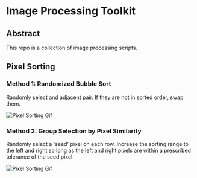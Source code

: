 # Image Processing Toolkit

## Abstract

This repo is a collection of image processing scripts.

## Pixel Sorting

### Method 1: Randomized Bubble Sort

Randomly select and adjacent pair. If they are not in sorted order, swap them.

![Pixel Sorting Gif](/Present/BubbleSort.gif)

### Method 2: Group Selection by Pixel Similarity

Randomly select a 'seed' pixel on each row. Increase the sorting range to the left and right so long as the left and right pixels are within a prescribed tolerance of the seed pixel.

![Pixel Sorting Gif](/Present/SelectSort.gif)
